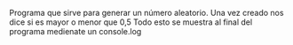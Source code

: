 Programa que sirve para generar un número aleatorio.
Una vez creado nos dice si es mayor o menor que 0,5
Todo esto se muestra al final del programa medienate un console.log
